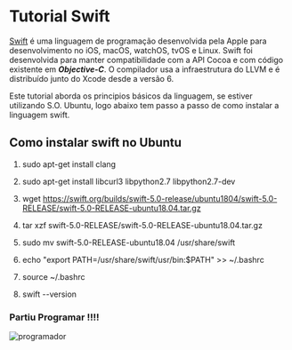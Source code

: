 # Tutorial Swift

[Swift](https://www.apple.com/br/swift/) é uma linguagem de programação desenvolvida pela Apple para desenvolvimento no iOS, macOS, watchOS, tvOS e Linux. Swift foi desenvolvida para manter compatibilidade com a API Cocoa e com código existente em ***Objective-C***. O compilador usa a infraestrutura do LLVM e é distribuído junto do Xcode desde a versão 6.

Este tutorial aborda os principios básicos da linguagem, se estiver utilizando S.O. Ubuntu, logo abaixo tem passo a passo de como instalar a linguagem swift.

## Como instalar swift no Ubuntu


1. sudo apt-get install clang

2. sudo apt-get install libcurl3 libpython2.7 libpython2.7-dev 

3. wget https://swift.org/builds/swift-5.0-release/ubuntu1804/swift-5.0-RELEASE/swift-5.0-RELEASE-ubuntu18.04.tar.gz

4. tar xzf swift-5.0-RELEASE/swift-5.0-RELEASE-ubuntu18.04.tar.gz

5. sudo mv swift-5.0-RELEASE-ubuntu18.04 /usr/share/swift

6. echo "export PATH=/usr/share/swift/usr/bin:$PATH" >> ~/.bashrc

7. source  ~/.bashrc

8. swift --version

### Partiu Programar !!!!

![programador](https://user-images.githubusercontent.com/40548641/68072485-1d809100-fd65-11e9-993c-4510142a61f1.gif)
